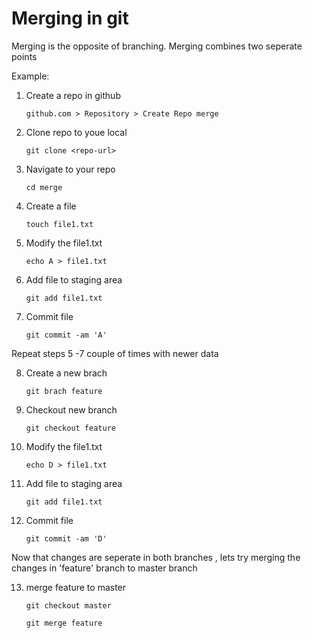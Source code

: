 # Merging in git

Merging is the opposite of branching. Merging combines two seperate points 

Example:

1. Create a repo in github
    ```
    github.com > Repository > Create Repo merge
    ```
2. Clone repo to youe local 
    ```
    git clone <repo-url>
    ```
3. Navigate to your repo
    ```
    cd merge
    ```
4. Create a file
    ```
    touch file1.txt
    ```
5. Modify the file1.txt
    ```
    echo A > file1.txt
    ```
6. Add file to staging area
    ```
    git add file1.txt
    ```
7. Commit file 
    ```
    git commit -am 'A'
    ```
Repeat steps 5 -7 couple of times with newer data 

8. Create a new brach 
    ```
    git brach feature
    ```
9. Checkout new branch 
    ```
    git checkout feature
    ```
10. Modify the file1.txt
    ```
    echo D > file1.txt
    ```
11. Add file to staging area
    ```
    git add file1.txt
    ```
12. Commit file 
    ```
    git commit -am 'D'
    ```
Now that changes are seperate in both branches , lets try merging the changes in 'feature' branch to master branch

13. merge feature to master
    ```
    git checkout master
    ```
    ```
    git merge feature
    ```
    
